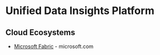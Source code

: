 # Unified Data Insights Platform


## Cloud Ecosystems
* [Microsoft Fabric](https://www.microsoft.com/en-us/microsoft-fabric) - microsoft.com
  
